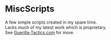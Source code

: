 # MiscScripts
A few simple scripts created in my spare time.  
Lacks much of my latest work which is proprietary.  
See [Guerilla-Tactics.com](http://guerilla-tactics.com/) for more.  
